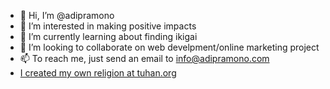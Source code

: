 - 👋 Hi, I’m @adipramono
- 👀 I’m interested in making positive impacts
- 🌱 I’m currently learning about finding ikigai
- 💞️ I’m looking to collaborate on web develpment/online marketing project
- 📫 To reach me, just send an email to info@adipramono.com
- [I created my own religion at tuhan.org](https://tuhan.org)

<!---
adipramono/adipramono is a ✨ special ✨ repository because its `README.md` (this file) appears on your GitHub profile.
You can click the Preview link to take a look at your changes.
--->
